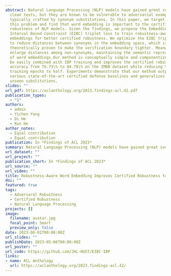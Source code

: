 ```yaml
---
abstract: Natural Language Processing (NLP) models have gained great success on
  clean texts, but they are known to be vulnerable to adversarial examples
  typically crafted by synonym substitutions. In this paper, we target to solve
  this problem and find that word embedding is important to the certified
  robustness of NLP models. Given the findings, we propose the Embedding
  Interval Bound Constraint (EIBC) triplet loss to train robustness-aware word
  embeddings for better certified robustness. We optimize the EIBC triplet loss
  to reduce distances between synonyms in the embedding space, which is
  theoretically proven to make the verification boundary tighter. Meanwhile, we
  enlarge distances among non-synonyms, maintaining the semantic representation
  of word embeddings.Our method is conceptually simple and componentized. It can
  be easily combined with IBP training and improves the certified robust
  accuracy from 76.73\% to 84.78\% on the IMDB dataset while reducing the
  training epochs to half. Experiments demonstrate that our method outperforms
  various state-of-the-art certified defense baselines and generalizes well to
  unseen substitutions.
slides: ""
url_pdf: https://aclanthology.org/2023.findings-acl.42.pdf
publication_types:
  - "1"
authors:
  - admin
  - Yichen Yang
  - Di He
  - Kun He
author_notes:
  - Equal contribution
  - Equal contribution
publication: In *Findings of ACL 2023*
summary: Natural Language Processing (NLP) models have gained great success on clean texts, but they are known to be vulnerable to adversarial examples typically crafted by synonym substitutions. In this paper, we target to solve this problem and find that word embedding is important to the certified robustness of NLP models. Given the findings, we propose the Embedding Interval Bound Constraint (EIBC) triplet loss to train robustness-aware word embeddings for better certified robustness.
url_dataset: ""
url_project: ""
publication_short: In *Findings of ACL 2023*
url_source: ""
url_video: ""
title: Robustness-Aware Word Embedding Improves Certified Robustness to Adversarial Word Substitutions
doi: ""
featured: true
tags:
  - Adversaral Robustness
  - Certified Robustness
  - Natural Language Processing
projects: []
image:
  filename: avatar.jpg
  focal_point: Smart
  preview_only: false
date: 2023-06-01T00:00:00Z
url_slides: ""
publishDate: 2023-05-06T00:00:00Z
url_poster: ""
url_code: https://github.com/JHL-HUST/EIBC-IBP
links:
- name: ACL Anthology
  url: https://aclanthology.org/2023.findings-acl.42/
---
```

